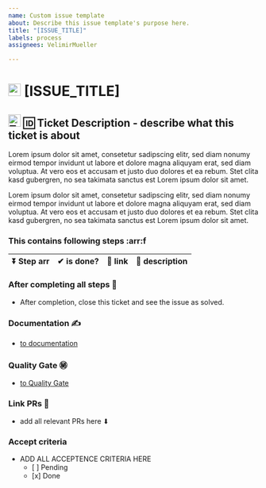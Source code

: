 ```yaml
---
name: Custom issue template
about: Describe this issue template's purpose here.
title: "[ISSUE_TITLE]"
labels: process
assignees: VelimirMueller

---
```


# <img src="https://github.com/user-attachments/assets/12134a80-87bf-4ae1-8ee8-aeceb3309204" width="25" height="25" alt="The Aurorae project logo"> [ISSUE_TITLE]

## <img src="https://github.com/user-attachments/assets/12134a80-87bf-4ae1-8ee8-aeceb3309204" width="25" height="25" alt="The Aurorae project logo">  🆔  Ticket Description - describe what this ticket is about

Lorem ipsum dolor sit amet, consetetur sadipscing elitr, sed diam nonumy eirmod tempor invidunt ut labore et dolore magna aliquyam erat, sed diam voluptua. At vero eos et accusam et justo duo dolores et ea rebum. Stet clita kasd gubergren, no sea takimata sanctus est Lorem ipsum dolor sit amet. 

Lorem ipsum dolor sit amet, consetetur sadipscing elitr, sed diam nonumy eirmod tempor invidunt ut labore et dolore magna aliquyam erat, sed diam voluptua. At vero eos et accusam et justo duo dolores et ea rebum. Stet clita kasd gubergren, no sea takimata sanctus est Lorem ipsum dolor sit amet.


### This contains following steps :arr:f

| ⏬ Step arr | ✔  is done?  | 🔗  link | 🏫  description |
| :--- | :---: | :--- |  :--- |

### After completing all steps 💯 

- After completion, close this ticket and see the issue as solved.

### Documentation ✍ 

- [to documentation]()

### Quality Gate ㊙ 

- [to Quality Gate]()

### Link PRs 🔗 

- add all relevant PRs here ⬇ 

### Accept criteria
 
- ADD ALL ACCEPTENCE CRITERIA HERE   <ul><li>[ ] Pending</li></ul> <ul><li>[x] Done</li></ul>
